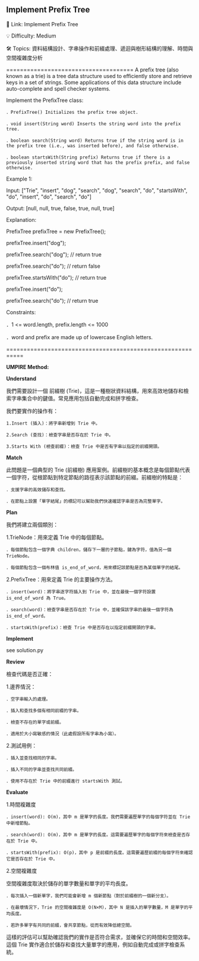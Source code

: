**Implement Prefix Tree**
-
🔗 Link: Implement Prefix Tree

💡 Difficulty: Medium

🛠️ Topics: 資料結構設計、字串操作和前綴處理、遞迴與樹形結構的理解、時間與空間複雜度分析

=====================================
A prefix tree (also known as a trie) is a tree data structure used to efficiently store and retrieve keys in a set of strings. Some applications of this data structure include auto-complete and spell checker systems.

Implement the PrefixTree class:

    ．PrefixTree() Initializes the prefix tree object.
    
    ．void insert(String word) Inserts the string word into the prefix tree.
    
    ．boolean search(String word) Returns true if the string word is in the prefix tree (i.e., was inserted before), and false otherwise.
    
    ．boolean startsWith(String prefix) Returns true if there is a previously inserted string word that has the prefix prefix, and false otherwise.

Example 1:

Input: 
["Trie", "insert", "dog", "search", "dog", "search", "do", "startsWith", "do", "insert", "do", "search", "do"]

Output:
[null, null, true, false, true, null, true]

Explanation:

PrefixTree prefixTree = new PrefixTree();

prefixTree.insert("dog");

prefixTree.search("dog");    // return true

prefixTree.search("do");     // return false

prefixTree.startsWith("do"); // return true

prefixTree.insert("do");

prefixTree.search("do");     // return true

Constraints:

．1 <= word.length, prefix.length <= 1000

．word and prefix are made up of lowercase English letters.

===========================================================

**UMPIRE Method:**

**Understand**

我們需要設計一個 前綴樹 (Trie)，這是一種樹狀資料結構，用來高效地儲存和檢索字串集合中的鍵值。常見應用包括自動完成和拼字檢查。

我們要實作的操作有：

    1.Insert (插入)：將字串新增到 Trie 中。
    
    2.Search (查找)：檢查字串是否存在於 Trie 中。
    
    3.Starts With (檢查前綴)：檢查 Trie 中是否有字串以指定的前綴開頭。

**Match**

此問題是一個典型的 Trie (前綴樹) 應用案例。前綴樹的基本概念是每個節點代表一個字符，從根節點到特定節點的路徑表示該節點的前綴。前綴樹的特點是：

    ．支援字串的高效儲存和查找。
    
    ．在節點上設置「單字結尾」的標記可以幫助我們快速確認字串是否為完整單字。

**Plan**

我們將建立兩個類別：

1.TrieNode：用來定義 Trie 中的每個節點。
    
    ．每個節點包含一個字典 children，儲存下一層的子節點，鍵為字符，值為另一個 TrieNode。
    
    ．每個節點包含一個布林值 is_end_of_word，用來標記該節點是否為某個單字的結尾。

2.PrefixTree：用來定義 Trie 的主要操作方法。

    ．insert(word)：將字串逐字符插入到 Trie 中，並在最後一個字符設置 is_end_of_word 為 True。
    
    ．search(word)：檢查字串是否存在於 Trie 中，並確保該字串的最後一個字符為 is_end_of_word。
    
    ．startsWith(prefix)：檢查 Trie 中是否存在以指定前綴開頭的字串。

**Implement**

see solution.py

**Review**

檢查代碼是否正確：

1.邊界情況：

    ．空字串輸入的處理。
    
    ．插入和查找多個有相同前綴的字串。
    
    ．檢查不存在的單字或前綴。
    
    ．適用於大小寫敏感的情況（此處假設所有字串為小寫）。

2.測試用例：

    ．插入並查找相同的字串。
    
    ．插入不同的字串並查找共同前綴。
    
    ．使用不存在於 Trie 中的前綴進行 startsWith 測試。

**Evaluate**

1.時間複雜度

    ．insert(word): O(m)，其中 m 是單字的長度。我們需要遍歷單字的每個字符並在 Trie 中新增節點。
    
    ．search(word): O(m)，其中 m 是單字的長度。這需要遍歷單字的每個字符來檢查是否存在於 Trie 中。
    
    ．startsWith(prefix): O(p)，其中 p 是前綴的長度。這需要遍歷前綴的每個字符來確認它是否存在於 Trie 中。

2.空間複雜度

  空間複雜度取決於儲存的單字數量和單字的平均長度。
    
    ．每次插入一個新單字，我們可能會新增 m 個新節點（對於前綴樹的一個新分支）。
    
    ．在最壞情況下，Trie 的空間複雜度是 O(N×M)，其中 N 是插入的單字數量，M 是單字的平均長度。
    
    ．若許多單字有共同的前綴，會共享節點，從而有效降低總空間。

這樣的評估可以幫助確認我們的實作是否符合需求，並確保它的時間和空間效率。這個 Trie 實作適合於儲存和查找大量單字的應用，例如自動完成或拼字檢查系統。


